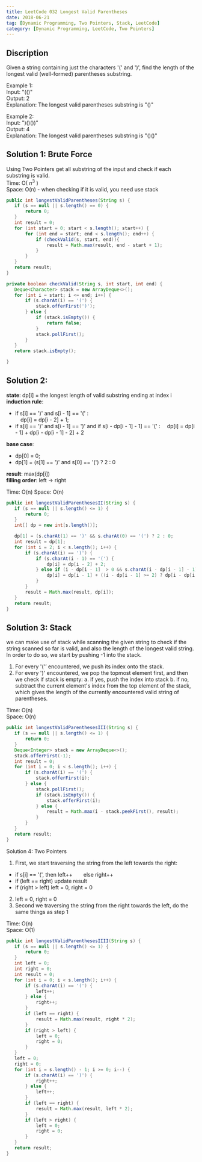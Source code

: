 ```yaml
---
title: LeetCode 032 Longest Valid Parentheses
date: 2018-06-21
tag: [Dynamic Programming, Two Pointers, Stack, LeetCode]
category: [Dynamic Programming, LeetCode, Two Pointers]
---
```

## Discription
Given a string containing just the characters '(' and ')', find the length of the longest valid (well-formed) parentheses substring.

Example 1:  
Input: "(()"  
Output: 2  
Explanation: The longest valid parentheses substring is "()"  

Example 2:  
Input: ")()())"  
Output: 4  
Explanation: The longest valid parentheses substring is "()()"

## Solution 1: Brute Force
Using Two Pointers get all substring of the input and check if each substring is valid.  
Time: O( $n^3$ )   
Space: O(n) - when checking if it is valid, you need use stack  
```java
public int longestValidParentheses(String s) {
   if (s == null || s.length() == 0) {
       return 0;
   }
   int result = 0;
   for (int start = 0; start < s.length(); start++) {
       for (int end = start; end < s.length(); end++) {
           if (checkValid(s, start, end)){
               result = Math.max(result, end - start + 1);
           }
       }
   }
   return result;
}

private boolean checkValid(String s, int start, int end) {
   Deque<Character> stack = new ArrayDeque<>();
   for (int i = start; i <= end; i++) {
       if (s.charAt(i) == '(') {
           stack.offerFirst(')');
       } else {
           if (stack.isEmpty()) {
               return false;
           }
           stack.pollFirst();
       }
   }
   return stack.isEmpty();

}
```
## Solution 2:
**state**: dp[i] = the longest length of valid substring ending at index i 
**induction rule**:
- if s[i] == ')' and s[i - 1]  == '('  :     
&ensp;&ensp;dp[i] = dp[i - 2] + 1;
- if s[i] == ')' and s[i - 1] == ')' and if s[i - dp[i - 1] - 1] == '('  :
&ensp;&ensp;dp[i] = dp[i - 1] + dp[i - dp[i - 1] - 2] + 2   

**base case**:   
- dp[0] = 0;
- dp[1] = (s[1] == ')' and s[0] == '(') ? 2 : 0

**result**: max(dp[i])  
**filling order**: left -> right  

Time: O(n)
Space: O(n)

```java
public int longestValidParenthesesII(String s) {
   if (s == null || s.length() <= 1) {
       return 0;
   }
   int[] dp = new int[s.length()];

   dp[1] = (s.charAt(1) == ')' && s.charAt(0) == '(') ? 2 : 0;
   int result = dp[1];
   for (int i = 2; i < s.length(); i++) {
       if (s.charAt(i) == ')') {
           if (s.charAt(i - 1) == '(') {
               dp[i] = dp[i - 2] + 2;
           } else if (i - dp[i - 1]  > 0 && s.charAt(i - dp[i - 1] - 1) == '(') {
               dp[i] = dp[i - 1] + ((i - dp[i - 1] >= 2) ? dp[i - dp[i - 1] - 2] :  0) + 2;
           }
       }
       result = Math.max(result, dp[i]);
   }
   return result;
}
```
## Solution 3: Stack
we can make use of stack while scanning the given string to check if the string scanned so far is valid, and also the length of the longest valid string.   
In order to do so, we start by pushing -1 into the stack.  
1.  For every '('’ encountered, we push its index onto the stack. 
2. For every ')' encountered, we pop the topmost element first, and then we check if stack is empty:
a.  if yes, push the index into stack
b. if no, subtract the current element's index from the top element of the stack, which gives the length of the currently encountered valid string of parentheses.

Time: O(n)  
Space: O(n)
```java
public int longestValidParenthesesIII(String s) {
   if (s == null || s.length() <= 1) {
       return 0;
   }
   Deque<Integer> stack = new ArrayDeque<>();
   stack.offerFirst(-1);
   int result = 0;
   for (int i = 0; i < s.length(); i++) {
       if (s.charAt(i) == '(') {
           stack.offerFirst(i);
       } else {
           stack.pollFirst();
           if (stack.isEmpty()) {
               stack.offerFirst(i);
           } else {
               result = Math.max(i - stack.peekFirst(), result);
           }
       }
   }
   return result;
}
```
Solution 4: Two Pointers
1. First, we start traversing the string from the left towards the right:
- if  s[i] == '(', then left++
&ensp;&ensp;&ensp;   else right++
- if (left == right) update result
- if (right > left) left = 0, right = 0
2. left = 0, right = 0
3. Second we traversing the string from the right towards the left, do the same things as step 1

Time: O(n)  
Space: O(1)  
```java
public int longestValidParenthesesIIII(String s) {
   if (s == null || s.length() <= 1) {
       return 0;
   }
   int left = 0;
   int right = 0;
   int result = 0;
   for (int i = 0; i < s.length(); i++) {
       if (s.charAt(i) == '(') {
           left++;
       } else {
           right++;
       }
       if (left == right) {
           result = Math.max(result, right * 2);
       }
       if (right > left) {
           left = 0;
           right = 0;
       }
   }
   left = 0;
   right = 0;
   for (int i = s.length() - 1; i >= 0; i--) {
       if (s.charAt(i) == ')') {
           right++;
       } else {
           left++;
       }
       if (left == right) {
           result = Math.max(result, left * 2);
       }
       if (left > right) {
           left = 0;
           right = 0;
       }
   }
   return result;
}
```